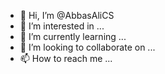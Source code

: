 - 👋 Hi, I’m @AbbasAliCS
- 👀 I’m interested in ...
- 🌱 I’m currently learning ...
- 💞️ I’m looking to collaborate on ...
- 📫 How to reach me ...

<!---
AbbasAliCS/AbbasAliCS is a ✨ special ✨ repository because its `README.md` (this file) appears on your GitHub profile.
You can click the Preview link to take a look at your changes.
--->
